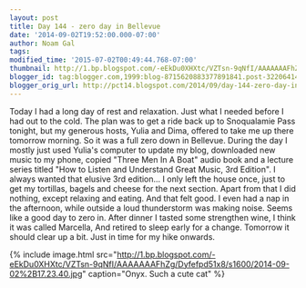 ```yaml
---
layout: post
title: Day 144 - zero day in Bellevue
date: '2014-09-02T19:52:00.000-07:00'
author: Noam Gal
tags:
modified_time: '2015-07-02T00:49:44.768-07:00'
thumbnail: http://1.bp.blogspot.com/-eEkDu0XHXtc/VZTsn-9qNfI/AAAAAAAFhZg/Dyfefpd51x8/s72-c/2014-09-02%2B17.23.40.jpg
blogger_id: tag:blogger.com,1999:blog-8715620883377891841.post-3220641475415586061
blogger_orig_url: http://pct14.blogspot.com/2014/09/day-144-zero-day-in-bellevue.html
---
```


Today I had a long day of rest and relaxation. Just what I needed before I had out to the cold.
The plan was to
 get a ride back up to Snoqualamie Pass tonight, but my generous hosts, Yulia and Dima, offered to take me up there
 tomorrow morning. So it was a full zero down in Bellevue.
During the day I mostly just used Yulia's computer to
 update my blog, downloaded new music to my phone, copied "Three Men In A Boat" audio book and a lecture series
 titled "How to Listen and Understand Great Music, 3rd Edition". I always wanted that elusive 3rd edition...
I
 only left the house once, just to get my tortillas, bagels and cheese for the next section. Apart from that I did
 nothing, except relaxing and eating. And that felt good.
I even had a nap in the afternoon, while outside a loud
 thunderstorm was making noise. Seems like a good day to zero in.
After dinner I tasted some strengthen wine, I
 think it was called Marcella, And retired to sleep early for a change. Tomorrow it should clear up a bit. Just in
 time for my hike onwards.


{% include image.html src="http://1.bp.blogspot.com/-eEkDu0XHXtc/VZTsn-9qNfI/AAAAAAAFhZg/Dyfefpd51x8/s1600/2014-09-02%2B17.23.40.jpg" caption="Onyx. Such a cute cat" %}

